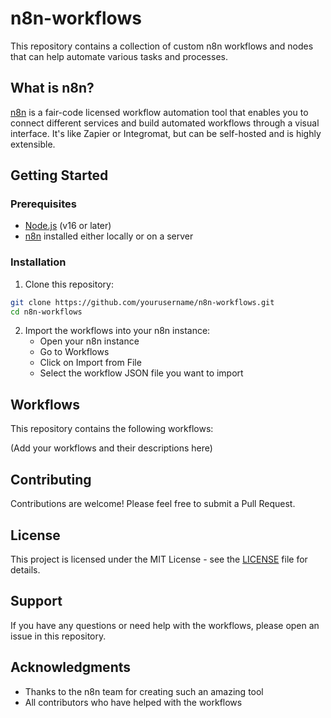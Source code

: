 # n8n-workflows

This repository contains a collection of custom n8n workflows and nodes that can help automate various tasks and processes.

## What is n8n?

[n8n](https://n8n.io/) is a fair-code licensed workflow automation tool that enables you to connect different services and build automated workflows through a visual interface. It's like Zapier or Integromat, but can be self-hosted and is highly extensible.

## Getting Started

### Prerequisites

- [Node.js](https://nodejs.org/) (v16 or later)
- [n8n](https://docs.n8n.io/getting-started/installation/) installed either locally or on a server

### Installation

1. Clone this repository:
```bash
git clone https://github.com/yourusername/n8n-workflows.git
cd n8n-workflows
```

2. Import the workflows into your n8n instance:
   - Open your n8n instance
   - Go to Workflows
   - Click on Import from File
   - Select the workflow JSON file you want to import

## Workflows

This repository contains the following workflows:

(Add your workflows and their descriptions here)

## Contributing

Contributions are welcome! Please feel free to submit a Pull Request.

## License

This project is licensed under the MIT License - see the [LICENSE](LICENSE) file for details.

## Support

If you have any questions or need help with the workflows, please open an issue in this repository.

## Acknowledgments

- Thanks to the n8n team for creating such an amazing tool
- All contributors who have helped with the workflows 